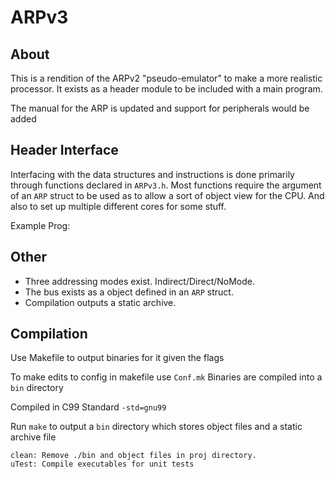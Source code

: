 ARPv3
=============

About
-------------

This is a rendition of the ARPv2 "pseudo-emulator" to make a more realistic
processor. It exists as a header module to be included with a main program.

The manual for the ARP is updated and support for peripherals would be added

Header Interface
----------------
Interfacing with the data structures and instructions is done primarily through functions declared
in `ARPv3.h`. Most functions require the argument of an `ARP` struct to be used as to allow a sort of
object view for the CPU. And also to set up multiple different cores for some stuff.

Example Prog:

	

Other
-------------
* Three addressing modes exist. Indirect/Direct/NoMode.
* The bus exists as a object defined in an `ARP` struct.
* Compilation outputs a static archive.


Compilation
-------------
Use Makefile to output binaries for it given the flags

To make edits to config in makefile use `Conf.mk`
Binaries are compiled into a `bin` directory

Compiled in C99 Standard `-std=gnu99`

Run `make` to output a `bin` directory which stores object files and a static archive file

```
clean: Remove ./bin and object files in proj directory.
uTest: Compile executables for unit tests
```
